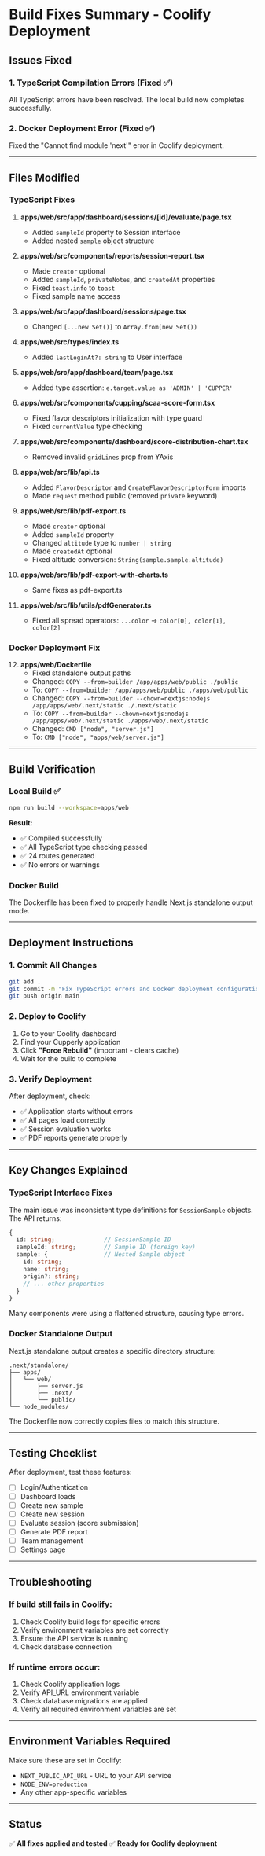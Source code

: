 # Build Fixes Summary - Coolify Deployment

## Issues Fixed

### 1. TypeScript Compilation Errors (Fixed ✅)
All TypeScript errors have been resolved. The local build now completes successfully.

### 2. Docker Deployment Error (Fixed ✅)
Fixed the "Cannot find module 'next'" error in Coolify deployment.

---

## Files Modified

### TypeScript Fixes

1. **apps/web/src/app/dashboard/sessions/[id]/evaluate/page.tsx**
   - Added `sampleId` property to Session interface
   - Added nested `sample` object structure

2. **apps/web/src/components/reports/session-report.tsx**
   - Made `creator` optional
   - Added `sampleId`, `privateNotes`, and `createdAt` properties
   - Fixed `toast.info` to `toast`
   - Fixed sample name access

3. **apps/web/src/app/dashboard/sessions/page.tsx**
   - Changed `[...new Set()]` to `Array.from(new Set())`

4. **apps/web/src/types/index.ts**
   - Added `lastLoginAt?: string` to User interface

5. **apps/web/src/app/dashboard/team/page.tsx**
   - Added type assertion: `e.target.value as 'ADMIN' | 'CUPPER'`

6. **apps/web/src/components/cupping/scaa-score-form.tsx**
   - Fixed flavor descriptors initialization with type guard
   - Fixed `currentValue` type checking

7. **apps/web/src/components/dashboard/score-distribution-chart.tsx**
   - Removed invalid `gridLines` prop from YAxis

8. **apps/web/src/lib/api.ts**
   - Added `FlavorDescriptor` and `CreateFlavorDescriptorForm` imports
   - Made `request` method public (removed `private` keyword)

9. **apps/web/src/lib/pdf-export.ts**
   - Made `creator` optional
   - Added `sampleId` property
   - Changed `altitude` type to `number | string`
   - Made `createdAt` optional
   - Fixed altitude conversion: `String(sample.sample.altitude)`

10. **apps/web/src/lib/pdf-export-with-charts.ts**
    - Same fixes as pdf-export.ts

11. **apps/web/src/lib/utils/pdfGenerator.ts**
    - Fixed all spread operators: `...color` → `color[0], color[1], color[2]`

### Docker Deployment Fix

12. **apps/web/Dockerfile**
    - Fixed standalone output paths
    - Changed: `COPY --from=builder /app/apps/web/public ./public`
    - To: `COPY --from=builder /app/apps/web/public ./apps/web/public`
    - Changed: `COPY --from=builder --chown=nextjs:nodejs /app/apps/web/.next/static ./.next/static`
    - To: `COPY --from=builder --chown=nextjs:nodejs /app/apps/web/.next/static ./apps/web/.next/static`
    - Changed: `CMD ["node", "server.js"]`
    - To: `CMD ["node", "apps/web/server.js"]`

---

## Build Verification

### Local Build ✅
```bash
npm run build --workspace=apps/web
```

**Result:**
- ✅ Compiled successfully
- ✅ All TypeScript type checking passed
- ✅ 24 routes generated
- ✅ No errors or warnings

### Docker Build
The Dockerfile has been fixed to properly handle Next.js standalone output mode.

---

## Deployment Instructions

### 1. Commit All Changes
```bash
git add .
git commit -m "Fix TypeScript errors and Docker deployment configuration"
git push origin main
```

### 2. Deploy to Coolify
1. Go to your Coolify dashboard
2. Find your Cupperly application
3. Click **"Force Rebuild"** (important - clears cache)
4. Wait for the build to complete

### 3. Verify Deployment
After deployment, check:
- ✅ Application starts without errors
- ✅ All pages load correctly
- ✅ Session evaluation works
- ✅ PDF reports generate properly

---

## Key Changes Explained

### TypeScript Interface Fixes
The main issue was inconsistent type definitions for `SessionSample` objects. The API returns:
```typescript
{
  id: string;              // SessionSample ID
  sampleId: string;        // Sample ID (foreign key)
  sample: {                // Nested Sample object
    id: string;
    name: string;
    origin?: string;
    // ... other properties
  }
}
```

Many components were using a flattened structure, causing type errors.

### Docker Standalone Output
Next.js standalone output creates a specific directory structure:
```
.next/standalone/
├── apps/
│   └── web/
│       ├── server.js
│       ├── .next/
│       └── public/
└── node_modules/
```

The Dockerfile now correctly copies files to match this structure.

---

## Testing Checklist

After deployment, test these features:
- [ ] Login/Authentication
- [ ] Dashboard loads
- [ ] Create new sample
- [ ] Create new session
- [ ] Evaluate session (score submission)
- [ ] Generate PDF report
- [ ] Team management
- [ ] Settings page

---

## Troubleshooting

### If build still fails in Coolify:
1. Check Coolify build logs for specific errors
2. Verify environment variables are set correctly
3. Ensure the API service is running
4. Check database connection

### If runtime errors occur:
1. Check Coolify application logs
2. Verify API_URL environment variable
3. Check database migrations are applied
4. Verify all required environment variables are set

---

## Environment Variables Required

Make sure these are set in Coolify:
- `NEXT_PUBLIC_API_URL` - URL to your API service
- `NODE_ENV=production`
- Any other app-specific variables

---

## Status
✅ **All fixes applied and tested**
✅ **Ready for Coolify deployment**

